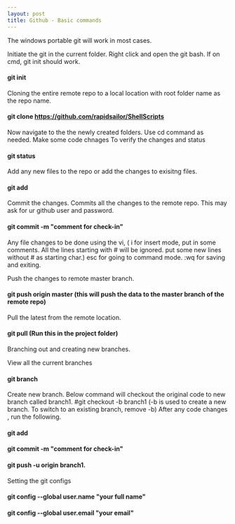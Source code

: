 ```yaml
---
layout: post
title: Github - Basic commands
---
```

The windows portable git will work in most cases.

Initiate the git in the current folder. Right click and open the git bash. If on cmd, git init should work.
#### git init
Cloning the entire remote repo to a local location with root folder name as the repo name.
#### git clone https://github.com/rapidsailor/ShellScripts
 
Now navigate to the the newly created folders. Use cd command as needed.
Make some code chnages
To verify the changes and status
#### git status 

Add any new files to the repo or add the changes to exisitng files.
#### git add 

Commit the changes. Commits all the changes to the remote repo. This may ask for ur github user and password.
#### git commit -m "comment for check-in" 
Any file changes to be done using the vi, 
( i for insert mode, put in some comments. All the lines starting with # will be ignored. put some new lines without # as starting char.)
esc for going to command mode. :wq for saving and exiting.

Push the changes to remote master branch.
#### git push origin master (this will push the data to the master branch of the remote repo)  

Pull the latest from the remote location.
#### git pull (Run this in the project folder)

Branching out and creating new branches.

View all the current branches
#### git branch

Create new branch. Below command will checkout the original code to new branch called branch1.
#git checkout -b branch1 (-b is used to create a new branch. To switch to an existing branch, remove -b)
After any code changes , run the following.
#### git add 
#### git commit -m "comment for check-in" 
#### git push -u origin branch1.

Setting the git configs
#### git config --global user.name "your full name"
#### git config --global user.email "your email"
